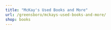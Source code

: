 ```yaml
---
title: "McKay's Used Books and More"
url: /greensboro/mckays-used-books-and-more/
shop: books
---
```

